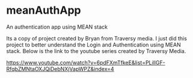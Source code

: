 # meanAuthApp
An authentication app using MEAN stack

Its a copy of project created by Bryan from Traversy media. I just did this project to better understand the Login and Authentication using MEAN stack.
Below is the link to the youtube series created by Traversy Media.

https://www.youtube.com/watch?v=6pdFXmTfkeE&list=PLillGF-RfqbZMNtaOXJQiDebNXjVapWPZ&index=4

